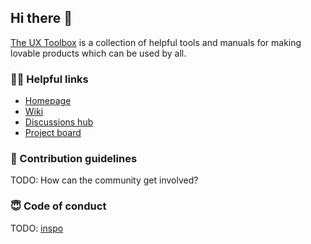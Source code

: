 ## Hi there 🙋‍
[The UX Toolbox](https://www.theuxtoolbox.com/) is a collection of helpful tools and manuals for making lovable products which can be used by all.

### 👩‍💻 Helpful links
- [Homepage](https://www.theuxtoolbox.com/)
- [Wiki](https://github.com/theuxtoolbox/theuxtoolbox.github.io/wiki)
- [Discussions hub](https://github.com/theuxtoolbox/theuxtoolbox.github.io/discussions)
- [Project board](https://github.com/orgs/theuxtoolbox/projects/1/views/1)

### 🌈 Contribution guidelines
TODO: How can the community get involved?

### 😇 Code of conduct
TODO: [inspo](https://www.design.systems/code-of-conduct)
